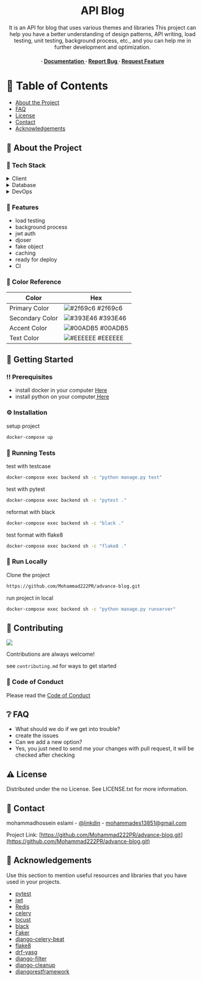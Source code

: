<div align='center'>

<h1>API Blog</h1>
<p>It is an API for blog that uses various themes and libraries This project can help you have a better understanding of design patterns, API writing, load testing, unit testing, background process, etc., and you can help me in further development and optimization.</p>

<h4> <span> · </span> <a href="https://github.com/Mohammad222PR/advance-blog/blob/master/README.md"> Documentation </a> <span> · </span> <a href="https://github.com/Mohammad222PR/advance-blog/issues"> Report Bug </a> <span> · </span> <a href="https://github.com/Mohammad222PR/advance-blog/issues"> Request Feature </a> </h4>


</div>

# :notebook_with_decorative_cover: Table of Contents

- [About the Project](#star2-about-the-project)
- [FAQ](#grey_question-faq)
- [License](#warning-license)
- [Contact](#handshake-contact)
- [Acknowledgements](#gem-acknowledgements)


## :star2: About the Project
### :space_invader: Tech Stack
<details> <summary>Client</summary> <ul>
<li><a href="">Django</a></li>
<li><a href="">Python</a></li>
<li><a href="">DRF</a></li>
</ul> </details>
<details> <summary>Database</summary> <ul>
<li><a href="">sql3</a></li>
</ul> </details>
<details> <summary>DevOps</summary> <ul>
<li><a href="">docker</a></li>
<li><a href="">Nginx</a></li>
<li><a href="">gunicorn</a></li>
<li><a href="">CI with github actions</a></li>
</ul> </details>

### :dart: Features
- load testing
- background process
- jwt auth
- djoser
- fake object
- caching
- ready for deploy
- CI


### :art: Color Reference
| Color | Hex |
| --------------- | ---------------------------------------------------------------- |
| Primary Color | ![#2f69c6](https://via.placeholder.com/10/2f69c6?text=+) #2f69c6 |
| Secondary Color | ![#393E46](https://via.placeholder.com/10/393E46?text=+) #393E46 |
| Accent Color | ![#00ADB5](https://via.placeholder.com/10/00ADB5?text=+) #00ADB5 |
| Text Color | ![#EEEEEE](https://via.placeholder.com/10/EEEEEE?text=+) #EEEEEE |

## :toolbox: Getting Started

### :bangbang: Prerequisites

- install docker in your computer <a href="https://www.bing.com/ck/a?!&&p=4958b8d70fe4c5c6JmltdHM9MTcwNDg0NDgwMCZpZ3VpZD0zNWFiOGNkZC0xNTdjLTY0ZWQtMWFhNy05ZTAzMTRhZTY1YzcmaW5zaWQ9NTE2Ng&ptn=3&ver=2&hsh=3&fclid=35ab8cdd-157c-64ed-1aa7-9e0314ae65c7&psq=docker+install&u=a1aHR0cHM6Ly9kb2NzLmRvY2tlci5jb20vZW5naW5lL2luc3RhbGwv&ntb=1"> Here</a>
- install python on your computer<a href="https://www.bing.com/ck/a?!&&p=8763eef1e7a29f10JmltdHM9MTcwNDg0NDgwMCZpZ3VpZD0zNWFiOGNkZC0xNTdjLTY0ZWQtMWFhNy05ZTAzMTRhZTY1YzcmaW5zaWQ9NTE3MQ&ptn=3&ver=2&hsh=3&fclid=35ab8cdd-157c-64ed-1aa7-9e0314ae65c7&psq=install+python&u=a1aHR0cHM6Ly93d3cucHl0aG9uLm9yZy9kb3dubG9hZHMv&ntb=1"> Here</a>


### :gear: Installation

setup project
```bash
docker-compose up
```


### :test_tube: Running Tests

test with testcase
```bash
docker-compose exec backend sh -c "python manage.py test"
```
test with pytest
```bash
docker-compose exec backend sh -c "pytest ."
```
reformat with black
```bash
docker-compose exec backend sh -c "black ."
```
test format with flake8
```bash
docker-compose exec backend sh -c "flake8 ."
```


### :running: Run Locally

Clone the project

```bash
https://github.com/Mohammad222PR/advance-blog.git
```
run project in local
```bash
docker-compose exec backend sh -c "python manage.py runserver"
```


## :wave: Contributing

<a href="https://github.com/Mohammad222PR/advance-blog.git/graphs/contributors"> <img src="https://contrib.rocks/image?repo=Louis3797/awesome-readme-template" /> </a>

Contributions are always welcome!

see `contributing.md` for ways to get started

### :scroll: Code of Conduct

Please read the [Code of Conduct](https://github.com/Mohammad222PR/advance-blog.git/blob/master/CODE_OF_CONDUCT.md)

## :grey_question: FAQ

- What should we do if we get into trouble?
- create the issues
- Can we add a new option?
- Yes, you just need to send me your changes with pull request, it will be checked after checking


## :warning: License

Distributed under the no License. See LICENSE.txt for more information.

## :handshake: Contact

mohammadhossein eslami - [@linkdin](https://www.linkedin.com/in/mohammad--eslami) - mohammades13851@gmail.com

Project Link: [https://github.com/Mohammad222PR/advance-blog.git](https://github.com/Mohammad222PR/advance-blog.git)

## :gem: Acknowledgements

Use this section to mention useful resources and libraries that you have used in your projects.

- [pytest](https://docs.pytest.org/en/7.4.x/)
- [jwt](https://jwt.io/)
- [Redis]()
- [celery]()
- [locust]()
- [black]()
- [Faker]()
- [django-celery-beat]()
- [flake8]()
- [drf-yasg]()
- [django-filter]()
- [django-cleanup]()
- [djangorestframework]()
